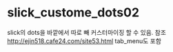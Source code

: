 # slick_custome_dots02
slick의 dots을 바깥에서 따로 빼 커스터마이징 할 수 있음. 참조 http://ejin518.cafe24.com/site53.html
tab_menu도 포함

